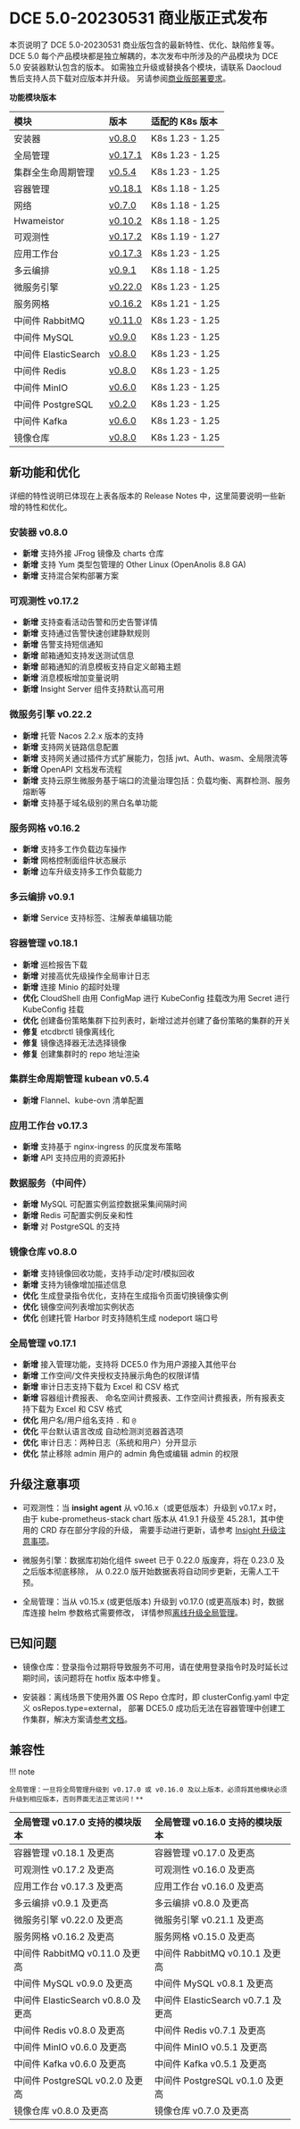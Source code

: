 # DCE 5.0-20230531 商业版正式发布

本页说明了 DCE 5.0-20230531 商业版包含的最新特性、优化、缺陷修复等。
DCE 5.0 每个产品模块都是独立解耦的，本次发布中所涉及的产品模块为 DCE 5.0 安装器默认包含的版本。
如需独立升级或替换各个模块，请联系 Daocloud 售后支持人员下载对应版本并升级。
另请参阅[商业版部署要求](../../install/commercial/deploy-requirements.md)。

**功能模块版本**

| 模块                 | 版本                                                              | 适配的 K8s 版本 |
| :------------------- | :---------------------------------------------------------------- | :-------------- |
| 安装器               | [v0.8.0](../../install/release-notes.md#v080)                        | K8s 1.23 - 1.25 |
| 全局管理             | [v0.17.1](../../ghippo/intro/release-notes.md#v0171)                 | K8s 1.23 - 1.25 |
| 集群全生命周期管理   | [v0.5.4](https://github.com/kubean-io/kubean/releases/tag/v0.5.4) | K8s 1.23 - 1.25 |
| 容器管理             | [v0.18.1](../../kpanda/intro/release-notes.md#v0180)                 | K8s 1.18 - 1.25 |
| 网络                 | [v0.7.0](../../network/modules/spiderpool/releasenotes.md#v070)      | K8s 1.18 - 1.25 |
| Hwameistor           | [v0.10.2](../../storage/hwameistor/releasenotes.md#v0102)            | K8s 1.18 - 1.25 |
| 可观测性             | [v0.17.2](../../insight/intro/releasenote.md#v0170)                  | K8s 1.19 - 1.27 |
| 应用工作台           | [v0.17.3](../../amamba/intro/release-notes.md#v0173)                 | K8s 1.23 - 1.25  |
| 多云编排             | [v0.9.1](../../kairship/intro/release-notes.md#v091)                 | K8s 1.18 - 1.25 |
| 微服务引擎           | [v0.22.0](../../skoala/intro/release-notes.md#v0220)                 | K8s 1.23 - 1.25  |
| 服务网格             | [v0.16.2](../../mspider/intro/release-notes.md#v0162)                | K8s 1.21 - 1.25 |
| 中间件 RabbitMQ      | [v0.11.0](../../middleware/rabbitmq/release-notes.md)                | K8s 1.23 - 1.25 |
| 中间件 MySQL         | [v0.9.0](../../middleware/mysql/release-notes.md)                    | K8s 1.23 - 1.25 |
| 中间件 ElasticSearch | [v0.8.0](../../middleware/elasticsearch/release-notes.md)            | K8s 1.23 - 1.25 |
| 中间件 Redis         | [v0.8.0](../../middleware/redis/release-notes.md)                    | K8s 1.23 - 1.25 |
| 中间件 MinIO         | [v0.6.0](../../middleware/minio/release-notes.md)                    | K8s 1.23 - 1.25 |
| 中间件 PostgreSQL    | [v0.2.0](../../middleware/postgresql/release-notes.md)               | K8s 1.23 - 1.25 |
| 中间件 Kafka         | [v0.6.0](../../middleware/kafka/release-notes.md)                    | K8s 1.23 - 1.25 |
| 镜像仓库             | [v0.8.0](../../kangaroo/intro/release-notes.md#v08)                        | K8s 1.23 - 1.25 |

## 新功能和优化

详细的特性说明已体现在上表各版本的 Release Notes 中，这里简要说明一些新增的特性和优化。

### 安装器 v0.8.0

- **新增** 支持外接 JFrog 镜像及 charts 仓库
- **新增** 支持 Yum 类型包管理的 Other Linux (OpenAnolis 8.8 GA)
- **新增** 支持混合架构部署方案

### 可观测性 v0.17.2

- **新增** 支持查看活动告警和历史告警详情
- **新增** 支持通过告警快速创建静默规则
- **新增** 告警支持短信通知
- **新增** 邮箱通知支持发送测试信息
- **新增** 邮箱通知的消息模板支持自定义邮箱主题
- **新增** 消息模板增加变量说明
- **新增** Insight Server 组件支持默认高可用

### 微服务引擎 v0.22.2

- **新增** 托管 Nacos 2.2.x 版本的支持
- **新增** 支持网关链路信息配置
- **新增** 支持网关通过插件方式扩展能力，包括 jwt、Auth、wasm、全局限流等
- **新增** OpenAPI 文档发布流程
- **新增** 支持云原生微服务基于端口的流量治理包括：负载均衡、离群检测、服务熔断等
- **新增** 支持基于域名级别的黑白名单功能

### 服务网格 v0.16.2

- **新增** 支持多工作负载边车操作
- **新增** 网格控制面组件状态展示
- **新增** 边车升级支持多工作负载能力

### 多云编排 v0.9.1

- **新增** Service 支持标签、注解表单编辑功能

### 容器管理 v0.18.1

- **新增** 巡检报告下载
- **新增** 对接高优先级操作全局审计日志
- **新增** 连接 Minio 的超时处理
- **优化** CloudShell 由用 ConfigMap 进行 KubeConfig 挂载改为用 Secret 进行 KubeConfig 挂载
- **优化** 创建备份策略集群下拉列表时，新增过滤并创建了备份策略的集群的开关
- **修复** etcdbrctl 镜像离线化
- **修复** 镜像选择器无法选择镜像
- **修复** 创建集群时的 repo 地址渲染

### 集群生命周期管理 kubean v0.5.4

- **新增** Flannel、kube-ovn 清单配置

### 应用工作台 v0.17.3

- **新增** 支持基于 nginx-ingress 的灰度发布策略
- **新增** API 支持应用的资源拓扑

### 数据服务（中间件）

- **新增** MySQL 可配置实例监控数据采集间隔时间
- **新增** Redis 可配置实例反亲和性
- **新增** 对 PostgreSQL 的支持

### 镜像仓库 v0.8.0

- **新增** 支持镜像回收功能，支持手动/定时/模拟回收
- **新增** 支持为镜像增加描述信息
- **优化** 生成登录指令优化，支持在生成指令页面切换镜像实例
- **优化** 镜像空间列表增加实例状态
- **优化** 创建托管 Harbor 时支持随机生成 nodeport 端口号

### 全局管理 v0.17.1

- **新增** 接入管理功能，支持将 DCE5.0 作为用户源接入其他平台
- **新增** 工作空间/文件夹授权支持展示角色的权限详情
- **新增** 审计日志支持下载为 Excel 和 CSV 格式
- **新增** 容器组计费报表、 命名空间计费报表、工作空间计费报表，所有报表支持下载为 Excel 和 CSV 格式
- **优化** 用户名/用户组名支持 `.` 和 `@`
- **优化** 平台默认语言改成 自动检测浏览器首选项
- **优化** 审计日志：两种日志（系统和用户）分开显示
- **优化** 禁止移除 admin 用户的 admin 角色或编辑 admin 的权限

## 升级注意事项

- 可观测性：当 **insight agent** 从 v0.16.x（或更低版本）升级到 v0.17.x 时，
  由于 kube-prometheus-stack chart 版本从 41.9.1 升级至 45.28.1，其中使用的 CRD 存在部分字段的升级，
  需要手动进行更新，请参考 [Insight 升级注意事项](../../insight/quickstart/install/upgrade-note.md)。

- 微服务引擎：数据库初始化组件 sweet 已于 0.22.0 版废弃，将在 0.23.0 及之后版本彻底移除，
  从 0.22.0 版开始数据表将自动同步更新，无需人工干预。

- 全局管理：当从 v0.15.x (或更低版本) 升级到 v0.17.0 (或更高版本) 时，数据库连接 helm 参数格式需要修改，
  详情参照[离线升级全局管理](../../ghippo/install/offline-install.md)。

## 已知问题

- 镜像仓库：登录指令过期将导致服务不可用，请在使用登录指令时及时延长过期时间，该问题将在 hotfix 版本中修复。

- 安装器：离线场景下使用外置 OS Repo 仓库时，即 clusterConfig.yaml 中定义 osRepos.type=external，
  部署 DCE5.0 成功后无法在容器管理中创建工作集群，解决方案请[参考文档](../../install/release-notes.md#_3)。

## 兼容性

!!! note

    全局管理：一旦将全局管理升级到 v0.17.0 或 v0.16.0 及以上版本，必须将其他模块必须升级到相应版本，否则界面无法正常访问！**

| 全局管理 v0.17.0 支持的模块版本    | 全局管理 v0.16.0 支持的模块版本    |
| :--------------------------------- | :--------------------------------- |
| 容器管理 v0.18.1 及更高            | 容器管理 v0.17.0 及更高            |
| 可观测性 v0.17.2 及更高            | 可观测性 v0.16.0 及更高            |
| 应用工作台 v0.17.3 及更高          | 应用工作台 v0.16.0 及更高          |
| 多云编排 v0.9.1 及更高             | 多云编排 v0.8.0 及更高             |
| 微服务引擎 v0.22.0 及更高          | 微服务引擎 v0.21.1 及更高          |
| 服务网格 v0.16.2 及更高            | 服务网格 v0.15.0 及更高            |
| 中间件 RabbitMQ v0.11.0 及更高     | 中间件 RabbitMQ v0.10.1 及更高     |
| 中间件 MySQL v0.9.0 及更高         | 中间件 MySQL v0.8.1 及更高         |
| 中间件 ElasticSearch v0.8.0 及更高 | 中间件 ElasticSearch v0.7.1 及更高 |
| 中间件 Redis v0.8.0 及更高         | 中间件 Redis v0.7.1 及更高         |
| 中间件 MinIO v0.6.0 及更高         | 中间件 MinIO v0.5.1 及更高         |
| 中间件 Kafka v0.6.0 及更高         | 中间件 Kafka v0.5.1 及更高         |
| 中间件 PostgreSQL v0.2.0 及更高    | 中间件 PostgreSQL v0.1.0 及更高    |
| 镜像仓库 v0.8.0 及更高             | 镜像仓库 v0.7.0 及更高             |
